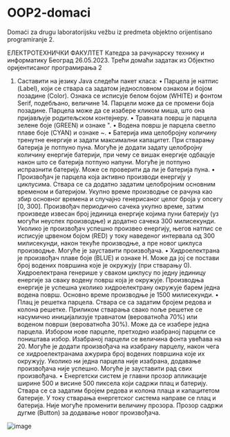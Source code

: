 # OOP2-domaci
Domaći za drugu laboratorijsku vežbu iz predmeta objektno orijentisano programiranje 2.

ЕЛЕКТРОТЕХНИЧКИ ФАКУЛТЕТ
Катедра за рачунарску технику и информатику Београд 26.05.2023.
Трећи домаћи задатак из
Објектно оријентисаног програмирања 2
1) Саставити на језику Java следећи пакет класа:
• Парцела је натпис (Label), који се ствара са задатом једнословном ознаком и бојом позадине
(Color). Ознака се исписује белом бојом (WHITE) и фонтом Serif, подебљано, величине 14.
Парцели може да се промени боја позадине. Парцела може да се изабере кликом миша, што она
пријављује родитељском контејнеру.
• Травната површ је парцела зелене боје (GREEN) и
ознаке ".
• Водена површ је парцела светло плаве боје (CYAN) и
ознаке ~.
• Батерија има целобројну количину тренутне енергије и
задати максимални капацитет. При стварању батерија је
потпуно пуна. Могуће је додати задату целобројну
количину енергије батерији, при чему се вишак енергије
одбацује након што се батерија потпуно напуни. Могуће
је потпуно испразнити батерију. Може се проверити да
ли је батерија пуна.
• Произвођач је парцела која активно производи енергију
у циклусима. Ствара се са додатно задатим целобројним
основним временом и батеријом. Укупно време
производње се рачуна као збир основног времена и случајно генерисаног целог броја у опсегу
[0, 300]. Произвођач периодично сачека укупно време, затим произведе извесан број јединица
енергије којима пуни батерију (уз могући неуспех производње) и додатно сачека 300
милисекунди. Уколико је произвођач успешно произвео енергију, његов натпис се исписује
црвеном бојом (RED) у току наведеног интервала од 300 милисекунди, након текуће
производње, а пре новог циклуса производње. Могуће је зауставити произвођача.
• Хидроелектрана је произвођач плаве боје (BLUE) и ознаке H. Може да јој се постави број
водених површина које је окружују (при стварању 0). Хидроелектрана генерише у сваком
циклусу по једну јединицу енергије за сваку водену површ која је окружује. Производња
енергије је успешна уколико хидроелектрану окружује барем једна водена површ. Основно
време производње је 1500 милисекунди.
• Плац је решетка парцела. Ствара се са задатим бројем редова и колона решетке. Приликом
стварања свако поље решетке се насумично иницијализује травнатом (вероватноћа 70%) или
воденом површи (вероватноћа 30%). Може да се изабере једна парцела. Избором нове парцеле,
претходно изабраној парцели се поништава избор. Изабраној парцели се величина фонта
увећава на 20. Могуће је додати произвођача на изабрану парцелу, након чега се
хидроелектранама ажурира број водених површина које их окружују. Уколико ни једна парцела
није изабрана, додавање произвођача није успешно. Могуће је зауставити рад свих произвођача.
• Енергетски систем је главни прозор апликације ширине 500 и висине 500 пиксела који садржи
плац и батерију. Ствара се са задатим бројем редова и колона плаца и капацитетом батерије. У
току стварања енергетског система направе се плац и батерија. Није могуће променити
величину прозора. Прозор садржи дугме (Button) за додавање новог произвођача.

![image](https://github.com/a1stasija/OOP2-domaci/assets/102489379/c70696bf-8606-400e-8225-d1bc7b9fe5a1)

